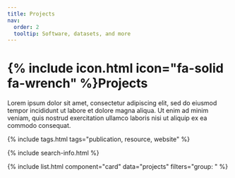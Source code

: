 ```yaml
---
title: Projects
nav:
  order: 2
  tooltip: Software, datasets, and more
---
```


# {% include icon.html icon="fa-solid fa-wrench" %}Projects

Lorem ipsum dolor sit amet, consectetur adipiscing elit, sed do eiusmod tempor incididunt ut labore et dolore magna aliqua.
Ut enim ad minim veniam, quis nostrud exercitation ullamco laboris nisi ut aliquip ex ea commodo consequat.

{% include tags.html tags="publication, resource, website" %}

{% include search-info.html %}

<!-- {% include section.html %}

## Featured

{% include list.html component="card" data="projects" filters="group: featured" %}

{% include section.html %}

## More -->

{% include list.html component="card" data="projects" filters="group: " %}

